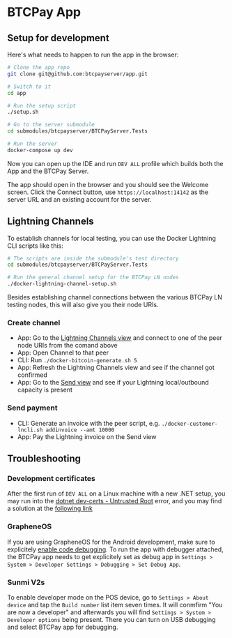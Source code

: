 # BTCPay App

## Setup for development

Here's what needs to happen to run the app in the browser:

```bash
# Clone the app repo
git clone git@github.com:btcpayserver/app.git

# Switch to it
cd app

# Run the setup script
./setup.sh

# Go to the server submodule
cd submodules/btcpayserver/BTCPayServer.Tests

# Run the server
docker-compose up dev
```

Now you can open up the IDE and run `DEV ALL` profile which builds both the App and the BTCPay Server.

The app should open in the browser and you should see the Welcome screen.
Click the Connect button, use `https://localhost:14142` as the server URL and an existing account for the server.

## Lightning Channels

To establish channels for local testing, you can use the Docker Lightning CLI scripts like this:

```bash
# The scripts are inside the submodule's test directory
cd submodules/btcpayserver/BTCPayServer.Tests

# Run the general channel setup for the BTCPay LN nodes
./docker-lightning-channel-setup.sh
```

Besides establishing channel connections between the various BTCPay LN testing nodes, this will also give you their node URIs.

### Create channel

- App: Go to the [Lightning Channels view](https://localhost:7016/settings/lightning/channels) and connect to one of the peer node URIs from the comand above
- App: Open Channel to that peer
- CLI: Run `./docker-bitcoin-generate.sh 5`
- App: Refresh the Lightning Channels view and see if the channel got confirmed
- App: Go to the [Send view](https://localhost:7016/send) and see if your Lightning local/outbound capacity is present

### Send payment

- CLI: Generate an invoice with the peer script, e.g. `./docker-customer-lncli.sh addinvoice --amt 10000`
- App: Pay the Lightning invoice on the Send view

## Troubleshooting

### Development certificates

After the first run of `DEV ALL` on a Linux machine with a new .NET setup, you may run into the [dotnet dev-certs - Untrusted Root](https://github.com/dotnet/aspnetcore/issues/41503)
error, and you may find a solution at the [following link](https://learn.microsoft.com/en-us/dotnet/core/tools/dotnet-dev-certs)

### GrapheneOS

If you are using GrapheneOS for the Android development, make sure to explicitely [enable code debugging](https://discuss.grapheneos.org/d/8330-app-compatibility-with-grapheneos).
To run the app with debugger attached, the BTCPay app needs to get explicitely set as debug app in `Settings > System > Developer Settings > Debugging > Set Debug App`.

### Sunmi V2s

To enable developer mode on the POS device, go to `Settings > About device` and tap the `Build number` list item seven times. It will conmfirm "You are now a developer" and afterwards you will find `Settings > System > Developer options` being present. There you can turn on USB debugging and select BTCPay app for debugging.
